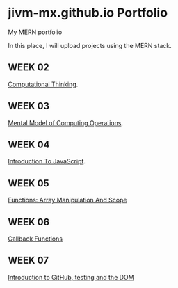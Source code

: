 # jivm-mx.github.io Portfolio
My MERN portfolio

In this place, I will upload projects using the MERN stack.

## WEEK 02
[Computational Thinking](./week_02/README.md).

## WEEK 03
[Mental Model of Computing Operations](./week_03/README.md).

## WEEK 04
[Introduction To JavaScript](./week_04/README.md).

## WEEK 05
[Functions: Array Manipulation And Scope](./week_05/README.md)

## WEEK 06
[Callback Functions](./week_06/README.md)

## WEEK 07
[Introduction to GitHub, testing and the DOM](./week_07/README.md)
